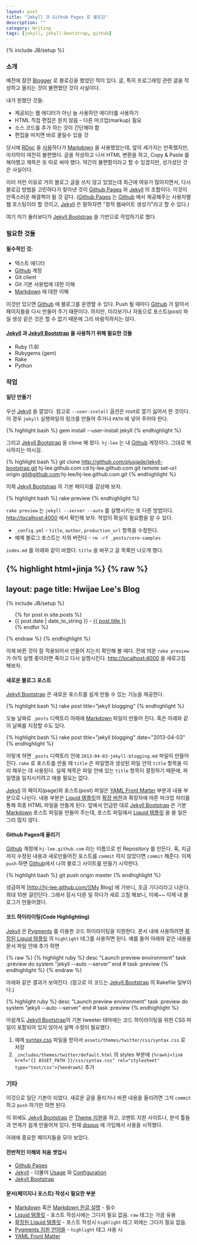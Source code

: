 ```yaml
---
layout: post
title: "Jekyll 과 Github Pages 로 블로깅"
description: ""
category: Writing
tags: [jekyll, jekyll-bootstrap, github]
---
```

{% include JB/setup %}

[Blogger]: http://blogger.com/ "Blogger.com"

[Github]: http://github.com/
[Github Pages]: http://pages.github.com

[Jekyll]: http://github.com/mojombo/jekyll
[Jekyll Bootstrap]: http://jekyllbootstrap.com/

[Markdown]: http://daringfireball.net/projects/markdown/syntax
[rdoc]: http://rdoc.rubyforge.org/
[Textile]: http://txstyle.org/

[YAML Front Matter]: http://github.com/mojombo/jekyll/wiki/YAML-Front-Matter

[Pygments]: http://pygments.org/
[Pygments langs]: http://pygments.org/docs/lexers/

[Liquid 템플릿]: http://github.com/Shopify/liquid/wiki/Liquid-for-Designers
[확장된 Liquid 템플릿]: http://github.com/mojombo/jekyll/wiki/liquid-extensions

[http://localhost:4000]: http://localhost:4000
[My Blog]: http://hj-lee.github.com/

### 소개

예전에 잠깐 [Blogger][] 로 블로깅을 했었던 적이 있다.
글, 특히 프로그래밍 관련 글을 작성하고 올리는 것이 불편했던 것이 사실이다.

내가 원했던 것들:

* 제공되는 웹 에디터가 아닌 늘 사용하던 에디터를 사용하기
* HTML 직접 편집은 원치 않음 - 다른 마크업(markup) 필요
* 소스 코드를 추가 하는 것이 간단해야 함
* 편집을 마치면 바로 올릴수 있을 것

당시에 [RDoc][rdoc] 을 [사용](http://hjlee-p.blogspot.kr/2008/08/rdoc-blog.html)하다가 [Markdown][] 을 사용했었는데, 앞의 세가지는 만족했지만, 마지막이 여전히 불편했다.
글을 작성하고 나서 HTML 변환을 하고, Copy & Paste 를 해야했고 제목은 또 따로 써야 했다. 약간의 불편함이라고 할 수 있겠지만, 성가셨던 것은 사실이다.

이러 저런 이유로 거의 블로그 글을 쓰지 않고 있었는데 최근에 여유가 많아지면서, 다시 블로깅 방법을 고민하다가 찾아낸 것이 [Github Pages][] 와 [Jekyll][] 의 조합이다. 이것이 만족스러운 해결책이 될 것 같다.
([Github Pages][] 는 [Github][] 에서 제공해주는 사용자별 웹 호스팅이라 할 것이고, [Jekyll][] 은 말하자면 "정적 웹싸이트 생성기"라고 할 수 있다.)

여기 저기 둘러보다가 [Jekyll Bootstrap][] 을 기반으로 작업하기로 했다.

### 필요한 것들

#### 필수적인 것:

* 텍스트 에디터
* [Github][] 계정
* Git client
* Git 기본 사용법에 대한 이해
* [Markdown][] 에 대한 이해

이것만 있으면 [Github][] 에 블로그를 운영할 수 있다. Push 될 때마다 [Github][] 가 알아서 페이지들을 다시 만들어 주기 때문이다. 하지만, 미리보기나 자동으로 포스트(post) 파일 생성 같은 것은 할 수 없기 때문에 그리 바람직하지는 않다.

#### [Jekyll][] 과 [Jekyll Bootstrap][] 을 사용하기 위해 필요한 것들

* Ruby (1.8)
* Rubygems (gem)
* Rake
* Python

### 작업

#### 일단 만들기

우선 [Jekyll][] 을 깔았다. 참고로 `--user-install` 옵션은 root로 깔기 싫어서 한 것이다. 이 경우 `jekyll` 실행파일의 링크를 만들어 주거나 `PATH` 에 넣어 주어야 한다.

{% highlight bash %}
gem install --user-install jekyll
{% endhighlight %}

그리고 [Jekyll Bootstrap][] 을 clone 해 왔다. `hj-lee` 는 내 [Github][] 계정이다. 그대로 복사하지는 마시길.

{% highlight bash %}
git clone  http://github.com/plusjade/jekyll-bootstrap.git hj-lee.github.com
cd hj-lee.github.com
git remote set-url origin git@github.com:hj-lee/hj-lee.github.com.git
{% endhighlight %}

이제 [Jekyll Bootstrap][] 의 기본 페이지를 감상해 보자.

{% highlight bash %}
rake preview
{% endhighlight %}

`rake preview` 는 `jekyll --server --auto` 를 실행시키는 또 다른 방법이다.
[http://localhost:4000][] 에서 확인해 보자.
작업이 확실히 필요함을 알 수 있다.

* `_config.yml` - `title`, `author`, `production_url` 항목을 수정한다.
* 예제 블로그 포스트는 지워 버린다 - `rm -rf _posts/core-samples`

`index.md` 를 아래와 같이 바꿨다. `title` 을 바꾸고 글 목록만 나오게 했다.

{% highlight html+jinja %}
{% raw %}
---
layout: page
title: Hwijae Lee's Blog
---
{% include JB/setup %}

<ul class="posts">
  {% for post in site.posts %}
    <li><span>{{ post.date | date_to_string }}</span> - <a href="{{ BASE_PATH }}{{ post.url }}">{{ post.title }}</a></li>
  {% endfor %}
</ul>
{% endraw %}
{% endhighlight %}

이제 바뀐 것이 잘 적용되어서 만들어 지는지 확인해 볼 때다.
전에 띄운 `rake preview` 가 아직 실행 중이라면 죽이고 다시 실행시킨다.
[http://localhost:4000][] 을 새로고침 해보자.

#### 새로운 블로그 포스트

[Jekyll Bootstrap][] 은 새로운 포스트를 쉽게 만들 수 있는 기능을 제공한다.

{% highlight bash %}
rake post title="jekyll blogging"
{% endhighlight %}

오늘 날짜로 `_posts` 디렉토리 아래에 [Markdown][] 파일이 만들어 진다. 혹은 아래와 같이 날짜를 지정할 수도 있다.

{% highlight bash %}
rake post title="jekyll blogging" date="2013-04-03"
{% endhighlight %}

이렇게 하면 `_posts` 디렉토리 안에 `2013-04-03-jekyll-blogging.md` 파일이 만들어진다. `rake` 로 포스트를 만들 때 `title` 은 파일명과 생성된 파일 안의 `title` 항목을 미리 채우는 데 사용된다. 실제 제목은 파일 안에 있는 `title` 항목이 결정하기 때문에, 파일명을 일치시키려고 애쓸 필요는 없다.

[Jekyll][] 의 페이지(page)와 포스트(post) 파일은 [YAML Front Matter][] 부분과 내용 부분으로 나뉜다. 내용 부분은 [Liquid 템플릿][]의  [확장 버젼][확장된 Liquid 템플릿]과 확장자에 따른 마크업 처리를 통해 최종 HTML 파일을 만들게 된다. 앞에서 언급한 대로 [Jekyll Bootstrap][] 은 기본 [Markdown][] 포스트 파일을 만들어 주는데, 포스트 파일에서 [Liquid 템플릿][] 을 쓸 일은 그리 많지 않다.

#### Github Pages에 올리기

[Github][] 계정에 `hj-lee.github.com` 라는 이름으로 빈 Repository 를 만든다.
혹, 지금까지 수정된 내용과 새로만들어진 포스트를 `commit` 하지 않았다면 `commit` 해준다. 이제 `push` 하면 [Github][]에서 나의 블로그 사이트를 만들기 시작한다. 

{% highlight bash %}
git push origin master
{% endhighlight %}

성급하게 [http://hj-lee.github.com/][My Blog] 에 가보니, 조금 기다리라고 나온다. 최대 10분 걸린단다. 그래서 잠시 다른 일 하다가 새로 고침 해보니, 이예~~ 이제 내 블로그가 만들어졌다.

#### 코드 하이라이팅(Code Highlighting)

[Jekyll][] 은 [Pygments][] 를 이용한 코드 하이라이팅을 지원한다. 문서 내에 사용하려면 [확장된 Liquid 템플릿][] 의 `highlight` 테그를 사용하면 된다.
예를 들어 아래와 같은 내용을 문서 파일 안에 추가 하면

{% raw %}
	{% highlight ruby %}
	desc "Launch preview environment"
	task :preview do
	  system "jekyll --auto --server"
	end # task :preview
	{% endhighlight %}
{% endraw %}

아래와 같은 결과가 보여진다.
(참고로 이 코드는 [Jekyll Bootstrap][] 의 Rakefile 일부이다.)

{% highlight ruby %}
desc "Launch preview environment"
task :preview do
  system "jekyll --auto --server"
end # task :preview
{% endhighlight %}

아쉽게도 [Jekyll Bootstrap][]의 기본 tweeter 테마에는 코드 하이라이팅을 위한 CSS 파일이 포함되어 있지 않아서 살짝 수정이 필요했다.

1. 예제 [syntax.css](http://github.com/mojombo/tpw/raw/master/css/syntax.css) 파일을 받아서 `assets/themes/twitter/css/syntax.css` 로 저장
2. `_includes/themes/twitter/default.html` 의 styles 부분에
`{%raw%}<link href="{{ ASSET_PATH }}/css/syntax.css" rel="stylesheet" type="text/css">{%endraw%}` 추가


### 기타

이것으로 일단 기본이 되었다. 새로운 글을 올리거나 바뀐 내용을 올리려면 그저 `commit` 하고 `push` 하기만 하면 된다.

이 외에도 [Jekyll Bootstrap][] 은 [Theme 지원](http://themes.jekyllbootstrap.com/)을 하고, 코멘트 지원 사이트나, 분석 툴들과 연계가 쉽게 만들어져 있다. 현재 [disqus](http://disqus.com/) 에 가입해서 사용을 시작했다.

[Usage]: http://github.com/mojombo/jekyll/wiki/usage
[Configuration]: http://github.com/mojombo/jekyll/wiki/configuration

아래에 중요한 페이지들을 모아 보았다.

#### 전반적인 이해와 처음 셋업시

* [Github Pages][]
* [Jekyll][] - 더불어 [Usage][] 와 [Configuration][]
* [Jekyll Bootstrap][]

#### 문서(페이지나 포스트) 작성시 필요한 부분

* [Markdown][] 혹은 [Markdown 한글 설명](http://blog-kkamagui.cloudfoundry.com/posts/1) - 필수
* [Liquid 템플릿][] - 포스트 작성시에는 그다지 필요 없음.
  `raw` 테그는 가끔 유용
* [확장된 Liquid 템플릿][] - 포스트 작성시 `highlight` 테그 외에는 그다지 필요 없음.
* [Pygments 지원 언어들][Pygments langs] - `highlight` 테그 사용 시
* [YAML Front Matter][]
